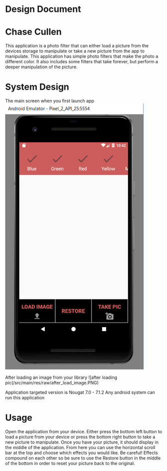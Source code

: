# Design Document #

Chase Cullen
============

This application is a photo filter that can either load a picture from the devices storage to manipulate or take 
a new picture from the app to manipulate. This application has simple photo filters that make the photo a different
color. It also includes some filters that take forever, but perform a deeper manipulation of the picture.

System Design
=============

The main screen when you first launch app
![Main menu](/src/main/res/raw/project2_opening_screen.PNG)


After loading an image from your library
![after loading pic(/src/main/res/raw/after_load_image.PNG)

Application targeted version is Nougat 7.0 - 7.1.2
Any android system can run this application


Usage
=====

Open the application from your device. Either press the bottom left button to load a picture from your device or press
the bottom right button to take a new picture to manipulate. Once you have your picture, it should display in the
middle of the application. From here you can use the horizontal scroll bar at the top and choose which effects you
would like. Be careful! Effects compound on each other so be sure to use the Restore button in the middle of the bottom
in order to reset your picture back to the original.
